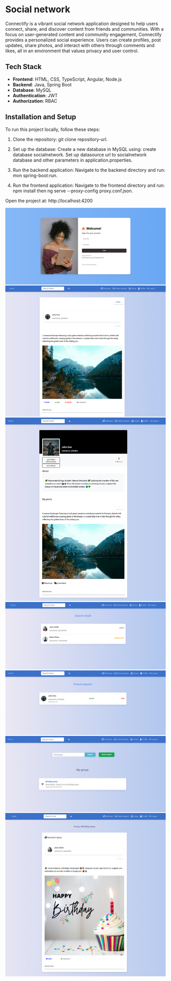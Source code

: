 # Social network
Connectify is a vibrant social network application designed to help users connect, share, and discover content from friends and communities. With a focus on user-generated content and community engagement, Connectify provides a personalized social experience. Users can create profiles, post updates, share photos, and interact with others through comments and likes, all in an environment that values privacy and user control.

## Tech Stack
- **Frontend**: HTML, CSS, TypeScript, Angular, Node.js
- **Backend**: Java, Spring Boot
- **Database**: MySQL
- **Authentication**: JWT
- **Authorization**: RBAC

## Installation and Setup
To run this project locally, follow these steps:

1. Clone the repository:
   git clone repository-url.

2. Set up the database:
Create a new database in MySQL using: create database socialnetwork.
Set up datasource url to socialnetwork database and other parameters in application.properties.

4. Run the backend application:
Navigate to the backend directory and run: mvn spring-boot:run.
   
5. Run the frontend application:
Navigate to the frontend directory and run: npm install then ng serve --proxy-config proxy.conf.json.

Open the project at: http://localhost:4200

![Login and register](assets/screenshots/Login-and-register.png)
![Main page](assets/screenshots/Main-page.png)
![Profile page](assets/screenshots/Profile-page.png)
![Find friends](assets/screenshots/Find-friends-page.png)
![Friend requests](assets/screenshots/Friend-requests-page.png)
![Group page](assets/screenshots/Group-page.png)
![Group page](assets/screenshots/Group-page-2.png)
